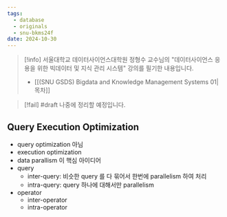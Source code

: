 ```yaml
---
tags:
  - database
  - originals
  - snu-bkms24f
date: 2024-10-30
---
```

> [!info] 서울대학교 데이터사이언스대학원 정형수 교수님의 "데이터사이언스 응용을 위한 빅데이터 및 지식 관리 시스템" 강의를 필기한 내용입니다.
> - [[(SNU GSDS) Bigdata and Knowledge Management Systems 01|목차]]

> [!fail] #draft 나중에 정리할 예정입니다.

## Query Execution Optimization

- query optimization 아님
- execution optimization
- data parallism 이 핵심 아이디어
- query
	- inter-query: 비슷한 query 를 다 묶어서 한번에 parallelism 하여 처리
	- intra-query: query 하나에 대해서만 parallelism
- operator
	- inter-operator
	- intra-operator